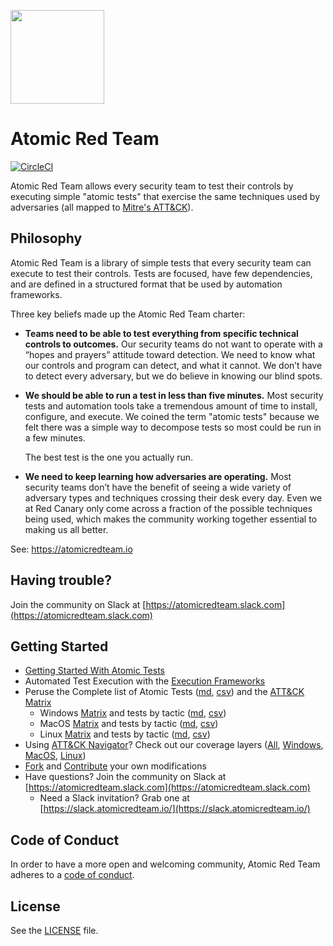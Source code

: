 <p><img src="https://redcanary.com/wp-content/uploads/Atomic-Red-Team-Logo.png" width="150px" /></p>

# Atomic Red Team
[![CircleCI](https://circleci.com/gh/redcanaryco/atomic-red-team.svg?style=svg)](https://circleci.com/gh/redcanaryco/atomic-red-team)

Atomic Red Team allows every security team to test their controls by executing simple
"atomic tests" that exercise the same techniques used by adversaries (all mapped to
[Mitre's ATT&CK](https://attack.mitre.org/wiki/Main_Page)).

## Philosophy

Atomic Red Team is a library of simple tests that every security team can execute to test their controls. Tests are
focused, have few dependencies, and are defined in a structured format that be used by automation frameworks.

Three key beliefs made up the Atomic Red Team charter:
- **Teams need to be able to test everything from specific technical controls to outcomes.**
  Our security teams do not want to operate with a “hopes and prayers” attitude toward detection. We need to know
  what our controls and program can detect, and what it cannot. We don’t have to detect every adversary, but we
  do believe in knowing our blind spots.

- **We should be able to run a test in less than five minutes.**
  Most security tests and automation tools take a tremendous amount of time to install, configure, and execute.
  We coined the term "atomic tests" because we felt there was a simple way to decompose tests so most could be
  run in a few minutes.

  The best test is the one you actually run.

- **We need to keep learning how adversaries are operating.**
  Most security teams don’t have the benefit of seeing a wide variety of adversary types and techniques crossing
  their desk every day. Even we at Red Canary only come across a fraction of the possible techniques being used,
  which makes the community working together essential to making us all better.

See: https://atomicredteam.io

## Having trouble?

Join the community on Slack at [https://atomicredteam.slack.com](https://atomicredteam.slack.com)

## Getting Started

* [Getting Started With Atomic Tests](https://atomicredteam.io/testing)
* Automated Test Execution with the [Execution Frameworks](https://github.com/theclintox/atomic-red-team/blob/master/execution-frameworks)
* Peruse the Complete list of Atomic Tests ([md](atomics/Indexes/Indexes-Markdown/index.md), [csv](atomics/Indexes/Indexes-CSV/index-by-tactic.md)) and the [ATT&CK Matrix](atomics/Indexes/Matrices/matrix.md)
  - Windows [Matrix](atomics/Indexes/Matrices/windows-matrix.md) and tests by tactic ([md](atomics/Indexes/Indexes-Markdown/windows-index.md), [csv](atomics/Indexes/Indexes-CSV/windows-index.csv))
  - MacOS [Matrix](atomics/Indexes/Matrices/macos-matrix.md) and tests by tactic ([md](atomics/Indexes/Indexes-Markdown/macos-index.md), [csv](atomics/Indexes/Indexes-CSV/macos-index.csv))
  - Linux [Matrix](atomics/Indexes/Matrices/linux-matrix.md) and tests by tactic ([md](atomics/Indexes/Indexes-Markdown/linux-index.md), [csv](atomics/Indexes/Indexes-CSV/linux-index.csv))
* Using [ATT&CK Navigator](https://github.com/mitre-attack/attack-navigator)? Check out our coverage layers ([All](atomics/Indexes/Attack-Navigator-Layers/art-navigator-layer.json), [Windows](atomics/Indexes/Attack-Navigator-Layers/art-navigator-layer-windows.json), [MacOS](atomics/Indexes/Attack-Navigator-Layers/art-navigator-layer-macos.json), [Linux](atomics/Indexes/Attack-Navigator-Layers/art-navigator-layer-linux.json))
* [Fork](https://github.com/theclintox/atomic-red-team/fork) and [Contribute](https://atomicredteam.io/contributing) your own modifications
* Have questions? Join the community on Slack at [https://atomicredteam.slack.com](https://atomicredteam.slack.com)
    * Need a Slack invitation? Grab one at [https://slack.atomicredteam.io/](https://slack.atomicredteam.io/)

## Code of Conduct

In order to have a more open and welcoming community, Atomic Red Team adheres to a
[code of conduct](CODE_OF_CONDUCT.md).

## License

See the [LICENSE](https://github.com/theclintox/atomic-red-team/blob/master/LICENSE.txt) file.
